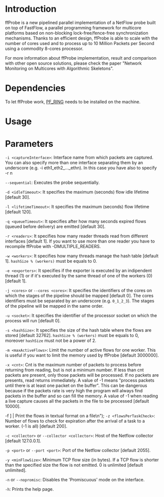 Introduction
=======

ffProbe is a new pipelined parallel implementation of a NetFlow probe built
on top of FastFlow, a parallel programming framework for multicore platforms based
on non-blocking lock-free/fence-free synchronization mechanisms.
Thanks to an efficient design, ffProbe is able to scale with the number of cores used
and to process up to 10 Million Packets per Second using a commodity 8-cores processor.

For more information about ffProbe implementation, result and comparison with other open
source solutions, please check the paper "Network Monitoring on Multicores with Algorithmic Skeletons".

Dependencies
=======
To let ffProbe work, [PF_RING](http://www.ntop.org/products/pf_ring/) needs to be installed on the machine.

Usage
=======




Parameters
=======
```-i <captureInterface>```: Interface name from which packets are captured. You can also specify more than one interface separating them by an underscore (e.g. -i eth1_eth2_..._ethn). In this case you have also to specify -r n

```--sequential```: Executes the probe sequentially.

```-d <idleTimeout>```: It specifies the maximum (seconds) flow idle lifetime [default 30].

```-l <lifetimeTimeout>```: It specifies the maximum (seconds) flow lifetime [default 120].

```-q <queueTimeout>```: It specifies after how many seconds expired flows (queued before delivery) are emitted [default 30].

```-r <readers>```: It specifies how many reader threads read from different interfaces [default 1]. If you want to use more than one reader you have to recompile ffProbe with -DMULTIPLE_READERS.
		
```-w <workers>```: It specifies how many threads manage the hash table [default 1]. ```hashSize % (workers)``` must be equals to 0.

```-e <exporters>```: It specifies if the exporter is executed by an indipendent thread (1) or if it's executed by the same thread of one of the workers (0) [default 1].

```-j <cores>``` or ```--cores <cores>```: It specifies the identifiers of the cores on which the stages of the pipeline should be mapped [default 0]. The cores identifiers must be separated by an underscore (e.g. ```0_1_2_3```). The stages of the pipeline will be mapped in the same order.

```-u <socket>```: It specifies the identifier of the processor socket on which the process will run [default 0]. 
		
```-s <hashSize>```: It specifies the size of the hash table where the flows are stored [default 32762]. ```hashSize % (workers)``` must be equals to 0, moreover ```hashSize``` must not be a power of 2.

```-m <maxActiveFlows>```: Limit the number of active flows for one worker. This is useful if you want to limit the memory used by ffProbe [default 3000000].

```-x <cnt>```: Cnt is the maximum number of packets to process before returning from reading, but is not a minimum number. If less than cnt packets are present, only those packets will be processed. If no packets are presents, read returns immediately. A  value of -1 means "process packets until there is at least one packet on the buffer". This can be dangerous because if the packets rate is very high the program will always find packets in the buffer and so can fill the memory. A value of -1 when reading a live capture causes all the packets in the file to be processed [default 10000].

-f <outputFile>]              | Print the flows in textual format on a file\n");
```-z <flowsPerTaskCheck>```: Number of flows to check for expiration after the arrival of a task to a worker. (-1 is all) [default 200].

```-c <collector>``` or ```--collector <collector>```: Host of the Netflow collector [default 127.0.0.1].

```-p <port>``` or ```--port <port>```: Port of the Netflow collector [default 2055].

```-y <minFlowSize>```: Minimum TCP flow size (in bytes). If a TCP flow is shorter than the specified size the flow  is not emitted. 0 is unlimited [default unlimited].

```-n``` or ```--nopromisc```: Disables the 'Promiscuous' mode on the interface.

```-h```: Prints the help page.


